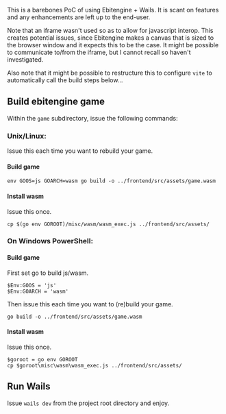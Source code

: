 This is a barebones PoC of using Ebitengine + Wails. It is scant on features and any enhancements are left up to the end-user.

Note that an iframe wasn't used so as to allow for javascript interop. This creates potential issues, since Ebitengine makes a canvas that is sized to the browser window and it expects this to be the case. It might be possible to communicate to/from the iframe, but I cannot recall so haven't investigated.

Also note that it might be possible to restructure this to configure `vite` to automatically call the build steps below...

## Build ebitengine game
Within the `game` subdirectory, issue the following commands:

### Unix/Linux:

Issue this each time you want to rebuild your game.

#### Build game

```
env GOOS=js GOARCH=wasm go build -o ../frontend/src/assets/game.wasm
```

#### Install wasm
Issue this once.
```
cp $(go env GOROOT)/misc/wasm/wasm_exec.js ../frontend/src/assets/
```

### On Windows PowerShell:

#### Build game
First set go to build js/wasm.
```
$Env:GOOS = 'js'
$Env:GOARCH = 'wasm'
```

Then issue this each time you want to (re)build your game.
```
go build -o ../frontend/src/assets/game.wasm
```

#### Install wasm
Issue this once.
```
$goroot = go env GOROOT
cp $goroot\misc\wasm\wasm_exec.js ../frontend/src/assets/
```

## Run Wails

Issue `wails dev` from the project root directory and enjoy.